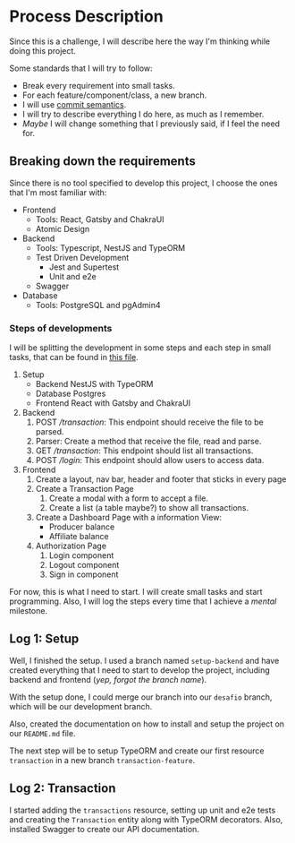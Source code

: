 # Process Description

Since this is a challenge, I will describe here the way I'm thinking while doing
this project.

Some standards that I will try to follow:

- Break every requirement into small tasks.
- For each feature/component/class, a new branch.
- I will use
  [commit semantics](https://blog.geekhunter.com.br/o-que-e-commit-e-como-usar-commits-semanticos/).
- I will try to describe everything I do here, as much as I remember.
- _Maybe_ I will change something that I previously said, if I feel the need
  for.

## Breaking down the requirements

Since there is no tool specified to develop this project, I choose the ones that
I'm most familiar with:

- Frontend
  - Tools: React, Gatsby and ChakraUI
  - Atomic Design
- Backend
  - Tools: Typescript, NestJS and TypeORM
  - Test Driven Development
    - Jest and Supertest
    - Unit and e2e
  - Swagger
- Database
  - Tools: PostgreSQL and pgAdmin4

### Steps of developments

I will be splitting the development in some steps and each step in small tasks,
that can be found in [this file](tasks.md).

1. Setup
   - Backend NestJS with TypeORM
   - Database Postgres
   - Frontend React with Gatsby and ChakraUI
2. Backend
   1. POST _/transaction_: This endpoint should receive the file to be parsed.
   2. Parser: Create a method that receive the file, read and parse.
   3. GET _/transaction_: This endpoint should list all transactions.
   4. POST _/login_: This endpoint should allow users to access data.
3. Frontend
   1. Create a layout, nav bar, header and footer that sticks in every page
   2. Create a Transaction Page
      1. Create a modal with a form to accept a file.
      2. Create a list (a table maybe?) to show all transactions.
   3. Create a Dashboard Page with a information View:
      - Producer balance
      - Affiliate balance
   4. Authorization Page
      1. Login component
      2. Logout component
      3. Sign in component

For now, this is what I need to start. I will create small tasks and start
programming. Also, I will log the steps every time that I achieve a _mental_
milestone.

## Log 1: Setup

Well, I finished the setup. I used a branch named `setup-backend` and have
created everything that I need to start to develop the project, including
backend and frontend (_yep, forgot the branch name_).

With the setup done, I could merge our branch into our `desafio` branch, which
will be our development branch.

Also, created the documentation on how to install and setup the project on our
`README.md` file.

The next step will be to setup TypeORM and create our first resource
`transaction` in a new branch `transaction-feature`.

## Log 2: Transaction

I started adding the `transactions` resource, setting up unit and e2e tests and
creating the `Transaction` entity along with TypeORM decorators. Also, installed
Swagger to create our API documentation.
